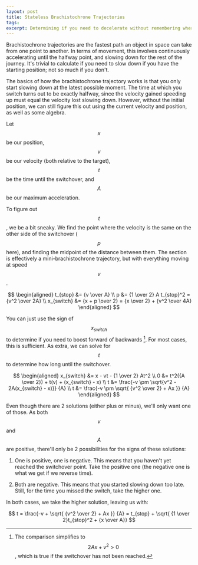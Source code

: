 ```yaml
---
layout: post
title: Stateless Brachistochrone Trajectories
tags:
excerpt: Determining if you need to decelerate without remembering where you started
---
```


Brachistochrone trajectories are the fastest path an object in space can take
from one point to another. In terms of movement, this involves continuously
accelerating until the halfway point, and slowing down for the rest of the
journey. It's trivial to calculate if you need to slow down if you have the
starting position; not so much if you don't.

<!--more-->

The basics of how the brachistochrone trajectory works is that you only start
slowing down at the latest possible moment. The time at which you switch turns
out to be exactly halfway, since the velocity gained speeding up must equal the
velocity lost slowing down. However, without the initial position, we can still
figure this out using the current velocity and position, as well as some
algebra.

Let $$x$$ be our position, $$v$$ be our velocity (both relative to the target),
$$t$$ be the time until the switchover, and $$A$$ be our maximum acceleration.

To figure out $$t$$, we be a bit sneaky. We find the point where the velocity is
the same on the other side of the switchover ($$p$$ here), and finding the
midpoint of the distance between them. The section is effectively a
mini-brachistochrone trajectory, but with everything moving at speed $$v$$.

$$
\begin{aligned}
	  t_{stop} &= {v \over A}
\\	         p &= {1 \over 2} A t_{stop}^2 = {v^2 \over 2A}
\\	x_{switch} &= {x + p \over 2} = {x \over 2} + {v^2 \over 4A}
\end{aligned}
$$

You can just use the sign of $$x_{switch}$$ to determine if you need to boost
forward of backwards [^1]. For most cases, this is sufficient. As extra, we can
solve for $$t$$ to determine how long until the switchover.

 [^1]:
	The comparison simplifies to $$2Ax + v^2 > 0$$, which is true if the
	switchover has not been reached.

$$
\begin{aligned}
	x_{switch} &= x - vt - {1 \over 2} At^2
\\	0 &= t^2({A \over 2}) + t(v) + (x_{switch} - x)
\\	t &= \frac{-v \pm \sqrt{v^2 - 2A(x_{switch} - x)}} {A}
\\	t &= \frac{-v \pm \sqrt{ {v^2 \over 2} + Ax }} {A}
\end{aligned}
$$

Even though there are 2 solutions (either plus or minus), we'll only want one of
those. As both $$v$$ and $$A$$ are positive, there'll only be 2 possibilities
for the signs of these solutions:

 1. One is positive, one is negative. This means that you haven't yet reached
    the switchover point. Take the positive one (the negative one is what we get
    if we reverse time).

 2. Both are negative. This means that you started slowing down too late. Still,
    for the time you missed the switch, take the higher one.

In both cases, we take the higher solution, leaving us with:

$$
t = \frac{-v + \sqrt{ {v^2 \over 2} + Ax }} {A}
  = t_{stop} + \sqrt{ {1 \over 2}t_{stop}^2 + {x \over A}}
$$
